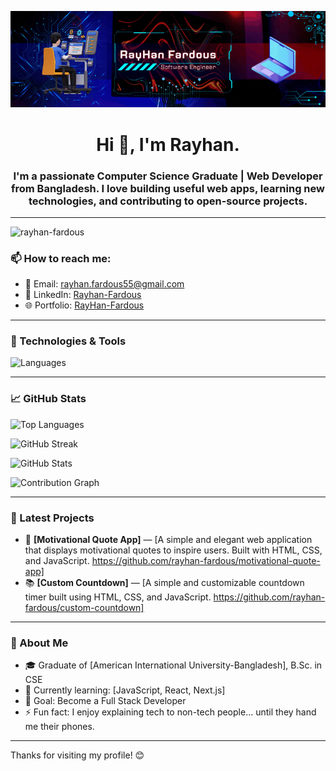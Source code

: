 ![logo](https://github.com/rayhan-fardous/rayhan-fardous/blob/main/GitHub%20Banner.gif)
<h1 align="center">Hi 👋, I'm Rayhan.</h1>
<h3 align="center">I'm a passionate Computer Science Graduate | Web Developer from Bangladesh.  
I love building useful web apps, learning new technologies, and contributing to open-source projects.</h3>



---

<p align="left"> <img src="https://komarev.com/ghpvc/?username=rayhan-fardous&label=Profile%20views&color=0e75b6&style=flat" alt="rayhan-fardous" /> </p>

### 📫 How to reach me:
- 📧 Email: rayhan.fardous55@gmail.com
- 💼 LinkedIn: [Rayhan-Fardous](https://www.linkedin.com/in/rayhanfardous/)
- 🌐 Portfolio: [RayHan-Fardous](https://rayhan-fardous.netlify.app/)

---

### 🔧 Technologies & Tools
![Languages](https://skillicons.dev/icons?i=html,css,js,php,laravel,mysql,git,github,vscode)

---

### 📈 GitHub Stats

![Top Languages](https://github-readme-stats.vercel.app/api/top-langs/?username=rayhan-fardous&layout=compact&theme=tokyonight)

![GitHub Streak](https://streak-stats.demolab.com?user=rayhan-fardous&theme=radical&border_radius=6.1&currStreakLabel=0CEB2A&border=000000&ring=FFC400&fire=FF0E0E&sideNums=00EEFF&sideLabels=1D8BEB)

![GitHub Stats](https://github-readme-stats.vercel.app/api?username=rayhan-fardous&show_icons=true&theme=tokyonight)

![Contribution Graph](https://github-profile-summary-cards.vercel.app/api/cards/profile-details?username=rayhan-fardous&theme=radical)

---

### 📝 Latest Projects
- 💼 **[Motivational Quote App]** — [A simple and elegant web application that displays motivational quotes to inspire users. Built with HTML, CSS, and JavaScript. https://github.com/rayhan-fardous/motivational-quote-app]
- 📚 **[Custom Countdown]** — [A simple and customizable countdown timer built using HTML, CSS, and JavaScript. https://github.com/rayhan-fardous/custom-countdown]

---

### 📖 About Me
- 🎓 Graduate of [American International University-Bangladesh], B.Sc. in CSE
- 🌱 Currently learning: [JavaScript, React, Next.js]
- 🎯 Goal: Become a Full Stack Developer
- ⚡ Fun fact: I enjoy explaining tech to non-tech people... until they hand me their phones.

---

Thanks for visiting my profile! 😊 
